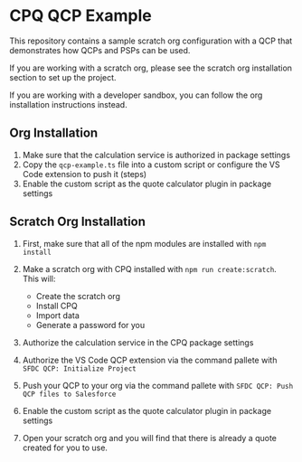 # CPQ QCP Example

This repository contains a sample scratch org configuration with a QCP that demonstrates how QCPs and PSPs can be used.

If you are working with a scratch org, please see the scratch org installation section to set up the project.

If you are working with a developer sandbox, you can follow the org installation instructions instead.

## Org Installation

1. Make sure that the calculation service is authorized in package settings
2. Copy the `qcp-example.ts` file into a custom script or configure the VS Code extension to push it (steps)
3. Enable the custom script as the quote calculator plugin in package settings

## Scratch Org Installation

1. First, make sure that all of the npm modules are installed with `npm install`

2. Make a scratch org with CPQ installed with `npm run create:scratch`. This will:

   - Create the scratch org
   - Install CPQ
   - Import data
   - Generate a password for you

3. Authorize the calculation service in the CPQ package settings

4. Authorize the VS Code QCP extension via the command pallete with `SFDC QCP: Initialize Project`

5. Push your QCP to your org via the command pallete with `SFDC QCP: Push QCP files to Salesforce`

6. Enable the custom script as the quote calculator plugin in package settings

7. Open your scratch org and you will find that there is already a quote created for you to use.
